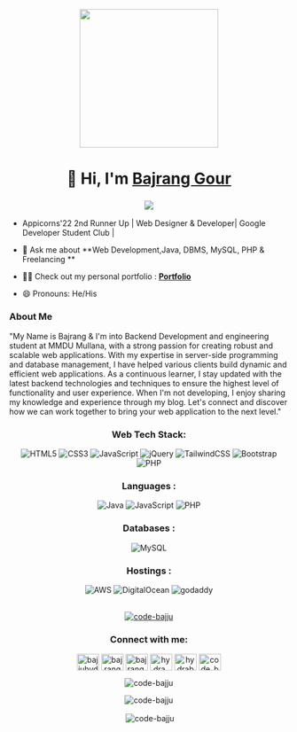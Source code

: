 <div align = "center"><img src="https://miro.medium.com/max/828/1*IRGHmiGsa16stedQvIaZfw.gif" style="width="300" height="250";" target="_blank">
<h1 align="center">👋 Hi, I'm <a href="https://www.linkedin.com/in/bajrang-gour/" target="_blank"> Bajrang Gour</a></h1>
<h3 align="center"> <img align ="center" src="https://readme-typing-svg.herokuapp.com?color=0357F7&lines=I+am+into+Backend+%3A)" /> </h3>

</div>

- Appicorns'22 2nd Runner Up | Web Designer & Developer| Google Developer Student Club |

- 💬 Ask me about **Web Development,Java, DBMS, MySQL, PHP & Freelancing **

- 👨‍💻 Check out my personal portfolio : **<a href="https://code-bajju.github.io/bajrang-portfolio/" target="_blank">Portfolio</a>**

- 😄 Pronouns: He/His

### About Me
"My Name is Bajrang & I'm into Backend Development and engineering student at MMDU Mullana, with a strong passion for creating robust and scalable web applications. With my expertise in server-side programming and database management, I have helped various clients build dynamic and efficient web applications. As a continuous learner, I stay updated with the latest backend technologies and techniques to ensure the highest level of functionality and user experience. When I'm not developing, I enjoy sharing my knowledge and experience through my blog. Let's connect and discover how we can work together to bring your web application to the next level."

<div align="center">
<h3 align="center">Web Tech Stack:</h3>
<div align="center">
<img alt="HTML5" src="https://img.shields.io/badge/html5-%23E34F26.svg?style=for-the-badge&logo=html5&logoColor=black"/>
<img alt="CSS3" src="https://img.shields.io/badge/css3-%231572B6.svg?style=for-the-badge&logo=css3&logoColor=Black"/> 
<img alt="JavaScript" src="https://img.shields.io/badge/javascript-%23323330.svg?style=for-the-badge&logo=javascript&logoColor=%23F7DF1E"/> 
<img alt="jQuery" src="https://img.shields.io/badge/jquery-%230769AD.svg?style=for-the-badge&logo=jquery&logoColor=black"/> 
<img alt="TailwindCSS" src="https://img.shields.io/badge/Tailwind_CSS-38B2AC?style=for-the-badge&logo=tailwind-css&logoColor=black"/>
<img alt="Bootstrap" src="https://img.shields.io/badge/bootstrap-%23563D7C.svg?style=for-the-badge&logo=bootstrap&logoColor=black"/>
<br>
<img alt="PHP" src="https://img.shields.io/badge/php-%23777BB4.svg?style=for-the-badge&logo=php&logoColor=black"/>
</div>
<h3 align="center">Languages :</h3>
<div align="center">
  <img alt="Java" src="https://img.shields.io/badge/java-%23ED8B00.svg?style=for-the-badge&logo=java&logoColor=black"/>
  <img alt="JavaScript" src="https://img.shields.io/badge/javascript-%23323330.svg?style=for-the-badge&logo=javascript&logoColor=%23F7DF1E"/> 
  <img alt="PHP" src="https://img.shields.io/badge/php-%23777BB4.svg?style=for-the-badge&logo=php&logoColor=black"/>
</div>

<h3 align="center">Databases :</h3>
<div align="center">
  <img alt="MySQL" src="https://img.shields.io/badge/mysql-%2300f.svg?style=for-the-badge&logo=mysql&logoColor=black"/>
</div>


<h3 align="center">Hostings :</h3>
<div align="center">
  <img alt="AWS" src="https://img.shields.io/badge/Amazon_AWS-FF9900?style=for-the-badge&logo=amazonaws&logoColor=black"/>
  <img alt="DigitalOcean" src="https://img.shields.io/badge/DigitalOcean-%230167ff.svg?style=for-the-badge&logo=digitalOcean&logoColor=black"/>
  <img alt="godaddy" src="https://img.shields.io/badge/godaddy-%23039BE5.svg?style=for-the-badge&logo=godaddy"/>
 </div><br/>

<p align="center"> <a href="https://github.com/ryo-ma/github-profile-trophy"><img src="https://github-profile-trophy.vercel.app/?username=code-bajju" alt="code-bajju" /></a> </p>

<h3 align="Center">Connect with me: </h3>
<p align="center">
<a href="https://twitter.com/bajjuhydra" target="blank"><img align="center" src="https://raw.githubusercontent.com/rahuldkjain/github-profile-readme-generator/master/src/images/icons/Social/twitter.svg" alt="bajjuhydra" height="30" width="40" /></a>
<a href="https://linkedin.com/in/bajrang-gour" target="blank"><img align="center" src="https://raw.githubusercontent.com/rahuldkjain/github-profile-readme-generator/master/src/images/icons/Social/linked-in-alt.svg" alt="bajrang-gour" height="30" width="40" /></a>
<a href="https://fb.com/bajrang.ambi" target="blank"><img align="center" src="https://raw.githubusercontent.com/rahuldkjain/github-profile-readme-generator/master/src/images/icons/Social/facebook.svg" alt="bajrang.ambi" height="30" width="40" /></a>
<a href="https://instagram.com/hydra_bajju_33" target="blank"><img align="center" src="https://raw.githubusercontent.com/rahuldkjain/github-profile-readme-generator/master/src/images/icons/Social/instagram.svg" alt="hydra_bajju_33" height="30" width="40" /></a>
<a href="https://www.youtube.com/c/hydrabajju" target="blank"><img align="center" src="https://raw.githubusercontent.com/rahuldkjain/github-profile-readme-generator/master/src/images/icons/Social/youtube.svg" alt="hydrabajju" height="30" width="40" /></a>
<a href="https://www.codechef.com/users/code_bajju" target="blank"><img align="center" src="https://cdn.jsdelivr.net/npm/simple-icons@3.1.0/icons/codechef.svg" alt="code_bajju" height="30" width="40" /></a>
</p>

<p><img align="center" src="https://github-readme-stats.vercel.app/api/top-langs?username=code-bajju&show_icons=true&locale=en&layout=compact" alt="code-bajju" /></p>
<p><img align="center" src="https://streak-stats.demolab.com/?user=code-bajju&theme=dark" alt="code-bajju" /></p>
<p>&nbsp;<img align="center" src="https://github-readme-stats.vercel.app/api?username=code-bajju&show_icons=true&locale=en" alt="code-bajju" /></p>
</div>

